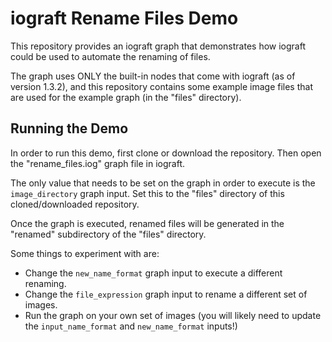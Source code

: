 # iograft Rename Files Demo

This repository provides an iograft graph that demonstrates how iograft could be used to automate the renaming of files.

The graph uses ONLY the built-in nodes that come with iograft (as of version 1.3.2), and this repository contains some example image files that are used for the example graph (in the "files" directory).

## Running the Demo

In order to run this demo, first clone or download the repository. Then open the "rename_files.iog" graph file in iograft.

The only value that needs to be set on the graph in order to execute is the `image_directory` graph input. Set this to the "files" directory of this cloned/downloaded repository.

Once the graph is executed, renamed files will be generated in the "renamed" subdirectory of the "files" directory.

Some things to experiment with are:
- Change the `new_name_format` graph input to execute a different renaming.
- Change the `file_expression` graph input to rename a different set of images.
- Run the graph on your own set of images (you will likely need to update the `input_name_format` and `new_name_format` inputs!)
